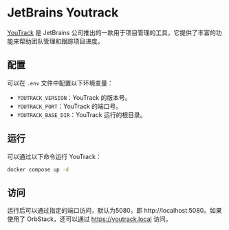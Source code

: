 # JetBrains Youtrack

[YouTrack](https://www.jetbrains.com/youtrack/) 是 JetBrains 公司推出的一款用于项目管理的工具，它提供了丰富的功能来帮助团队管理和跟踪项目进度。

## 配置

可以在 `.env` 文件中配置以下环境变量：

- `YOUTRACK_VERSION`：YouTrack 的版本号。
- `YOUTRACK_PORT`：YouTrack 的端口号。
- `YOUTRACK_BASE_DIR`：YouTrack 运行的根目录。

## 运行

可以通过以下命令运行 YouTrack：

```bash
docker compose up -d
```

## 访问

运行后可以通过指定的端口访问，默认为5080，即 http://localhost:5080。如果使用了
OrbStack，还可以通过 https://youtrack.local 访问。
